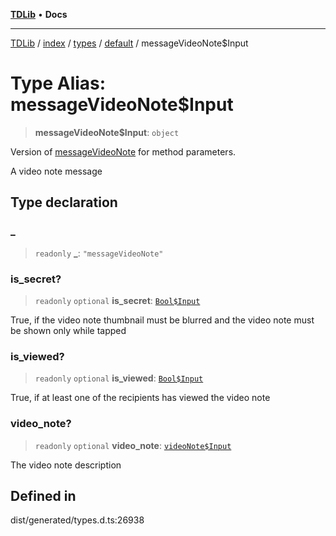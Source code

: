 [**TDLib**](../../../../../../README.md) • **Docs**

***

[TDLib](../../../../../../modules.md) / [index](../../../../../README.md) / [types](../../../README.md) / [default](../README.md) / messageVideoNote$Input

# Type Alias: messageVideoNote$Input

> **messageVideoNote$Input**: `object`

Version of [messageVideoNote](messageVideoNote.md) for method parameters.

A video note message

## Type declaration

### \_

> `readonly` **\_**: `"messageVideoNote"`

### is\_secret?

> `readonly` `optional` **is\_secret**: [`Bool$Input`](Bool$Input.md)

True, if the video note thumbnail must be blurred and the video note must be shown only while tapped

### is\_viewed?

> `readonly` `optional` **is\_viewed**: [`Bool$Input`](Bool$Input.md)

True, if at least one of the recipients has viewed the video note

### video\_note?

> `readonly` `optional` **video\_note**: [`videoNote$Input`](videoNote$Input.md)

The video note description

## Defined in

dist/generated/types.d.ts:26938
